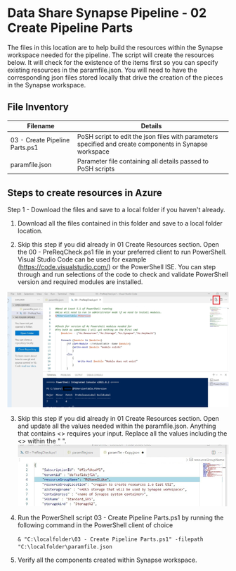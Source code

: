 # Data Share Synapse Pipeline - 02 Create Pipeline Parts

The files in this location are to help build the resources within the Synapse workspace needed for the pipeline.  The script will create the resources below.  It will check for the existence of the items first so you can specify existing resources in the paramfile.json.  You will need to have the corresponding json files stored locally that drive the creation of the pieces in the Synapse workspace.  

## File Inventory

Filename  | Details
------------- | -------------
03 - Create Pipeline Parts.ps1  | PoSH script to edit the json files with parameters specified and create components in Synapse workspace
paramfile.json | Parameter file containing all details passed to PoSH scripts 

## Steps to create resources in Azure  

Step 1 - Download the files and save to a local folder if you haven't already. 

1. Download all the files contained in this folder and save to a local folder location.  

2. Skip this step if you did already in 01 Create Resources section.  Open the 00 - PreReqCheck.ps1 file in your preferred client to run PowerShell.  Visual Studio Code can be used for example (https://code.visualstudio.com/) or the PowerShell ISE.  You can step through and run selections of the code to check and validate PowerShell version and required modules are installed.
  
![alt text](https://github.com/hfoley/EDU/blob/master/images/VSCodeRunSelection.jpg?raw=true)

3. Skip this step if you did already in 01 Create Resources section.  Open and update all the values needed within the paramfile.json.  Anything that contains <> requires your input.  Replace all the values including the <> within the " ".  
	![alt text](https://github.com/hfoley/EDU/blob/master/images/EditingParamFile.jpg?raw=true)
  
4.  Run the PowerShell script 03 - Create Pipeline Parts.ps1 by running the following command in the PowerShell client of choice

	`& "C:\localfolder\03 - Create Pipeline Parts.ps1" -filepath "C:\localfolder\paramfile.json`

5.  Verify all the components created within Synapse workspace. 

	

